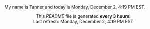 My name is Tanner and today is Monday, December 2, 4:19 PM EST.

<p align="center">This <i>README</i> file is generated <b>every 3 hours</b>!</br>Last refresh: Monday, December 2, 4:19 PM EST<br /></p>
